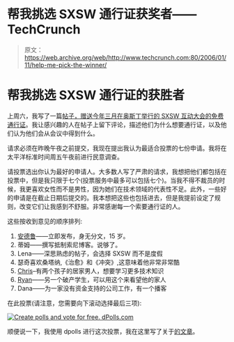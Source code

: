# 帮我挑选 SXSW 通行证获奖者——TechCrunch

> 原文：<https://web.archive.org/web/http://www.techcrunch.com:80/2006/01/11/help-me-pick-the-winner/>

# 帮我挑选 SXSW 通行证的获胜者

上周六，我写了一篇[帖子，赠送今年三月在奥斯丁举行的 SXSW 互动大会的免费通行证](https://web.archive.org/web/20220627080012/http://www.beta.techcrunch.com/2006/01/07/giving-away-a-pass-to-sxsw/)。我让感兴趣的人在帖子上留下评论，描述他们为什么想要通行证，以及他们认为他们会从会议中得到什么。

请求必须在昨晚午夜之前提交，我现在提出我认为最适合投票的七份申请。我将在太平洋标准时间周五午夜前进行民意调查。

请投票选出你认为最好的申请人。大多数人写了严肃的请求，我想把他们都包括在投票中，但是我只限于七个(投票服务中最多可以包括七个)。当我不得不裁员的时候，我更喜欢女性而不是男性，因为她们在技术领域的代表性不足。此外，一些好的申请是在截止日期后提交的。我本想把这些也包括进去，但是我提前设定了规则，改变它们让我感到不舒服。非常感谢每一个索要通行证的人。

这些按收到意见的顺序排列:

1.  [安德鲁](https://web.archive.org/web/20220627080012/http://www.beta.techcrunch.com/2006/01/07/giving-away-a-pass-to-sxsw/#comment-7938)——立即发布，身无分文，15 岁。
2.  蒂姆——撰写抵制索尼博客。说够了。
3.  Lena——深思熟虑的帖子，会选择 SXSW 而不是度假
4.  瑟奇喜欢桑塔纳,《治愈》和《冲突》,这意味着他非常非常酷
5.  [Chris](https://web.archive.org/web/20220627080012/http://www.beta.techcrunch.com/2006/01/07/giving-away-a-pass-to-sxsw/#comment-7994)–有两个孩子的居家男人，想要学习更多技术知识
6.  [Ryan](https://web.archive.org/web/20220627080012/http://www.beta.techcrunch.com/2006/01/07/giving-away-a-pass-to-sxsw/#comment-8146)——另一个破产学生，可以用这个来看望他的家人
7.  Dana——为一家没有资金支持的公司工作，有一个播客

在此投票(请注意，您需要向下滚动选择最后三项):

[![Create polls and vote for free. dPolls.com](img/f4c9f39865c5bf6696c22abd9350f4cc.png)](https://web.archive.org/web/20220627080012/http://www.dpolls.com/ "Create polls and vote for free. dPolls.com")

顺便说一下，我使用 dpolls 进行这次投票，我在这里写了关于[的文章](https://web.archive.org/web/20220627080012/http://www.beta.techcrunch.com/2006/01/05/quick-polls-with-dpolls/)。